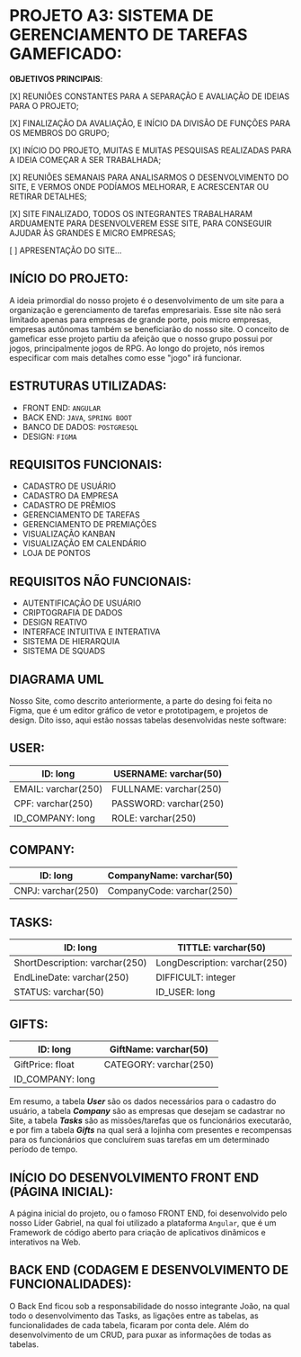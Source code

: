 # PROJETO A3: SISTEMA DE GERENCIAMENTO DE TAREFAS GAMEFICADO:

**OBJETIVOS PRINCIPAIS**:

[X] REUNIÕES CONSTANTES PARA A SEPARAÇÃO E AVALIAÇÃO DE IDEIAS PARA O PROJETO;
 
[X] FINALIZAÇÃO DA AVALIAÇÃO, E INÍCIO DA DIVISÃO DE FUNÇÕES PARA OS MEMBROS DO GRUPO;

[X] INÍCIO DO PROJETO, MUITAS E MUITAS PESQUISAS REALIZADAS PARA A IDEIA COMEÇAR A SER TRABALHADA;

[X] REUNIÕES SEMANAIS PARA ANALISARMOS O DESENVOLVIMENTO DO SITE, E VERMOS ONDE PODÍAMOS MELHORAR, E ACRESCENTAR OU RETIRAR DETALHES;

[X] SITE FINALIZADO, TODOS OS INTEGRANTES TRABALHARAM ARDUAMENTE PARA DESENVOLVEREM ESSE SITE, PARA CONSEGUIR AJUDAR ÀS GRANDES E MICRO EMPRESAS;

[ ] APRESENTAÇÃO DO SITE...

## INÍCIO DO PROJETO:

A ideia primordial do nosso projeto é o desenvolvimento de um site para a organização e gerenciamento de tarefas empresariais.
Esse site não será limitado apenas para empresas de grande porte, pois micro empresas, empresas autônomas também se beneficiarão do nosso site.
O conceito de gameficar esse projeto partiu da afeição que o nosso grupo possui por jogos, principalmente jogos de RPG.
Ao longo do projeto, nós iremos especificar com mais detalhes como esse "jogo" irá funcionar.

## ESTRUTURAS UTILIZADAS:

- FRONT END: `ANGULAR`
- BACK END: `JAVA`, `SPRING BOOT`
- BANCO DE DADOS: `POSTGRESQL`
- DESIGN: `FIGMA`

## REQUISITOS FUNCIONAIS:

- CADASTRO DE USUÁRIO
- CADASTRO DA EMPRESA
- CADASTRO DE PRÊMIOS
- GERENCIAMENTO DE TAREFAS
- GERENCIAMENTO DE PREMIAÇÕES
- VISUALIZAÇÃO KANBAN
- VISUALIZAÇÃO EM CALENDÁRIO
- LOJA DE PONTOS

## REQUISITOS NÃO FUNCIONAIS:

- AUTENTIFICAÇÃO DE USUÁRIO
- CRIPTOGRAFIA DE DADOS
- DESIGN REATIVO
- INTERFACE INTUITIVA E INTERATIVA
- SISTEMA DE HIERARQUIA
- SISTEMA DE SQUADS

## DIAGRAMA UML

Nosso Site, como descrito anteriormente, a parte do desing foi feita no Figma, que é um editor gráfico de vetor e prototipagem, e projetos de design. Dito isso, aqui estão nossas tabelas desenvolvidas neste software:

## USER:

| ID: long | USERNAME: varchar(50) |
| ---- | ---------- |
|EMAIL: varchar(250) | FULLNAME: varchar(250) |
|CPF: varchar(250) | PASSWORD: varchar(250) |
|ID_COMPANY: long |ROLE: varchar(250) |


## COMPANY:

| ID: long | CompanyName: varchar(50) |
| ---- | ------------- |
|CNPJ: varchar(250) | CompanyCode: varchar(250) |

## TASKS:

| ID: long | TITTLE: varchar(50) |
|---- |-------- |
|ShortDescription: varchar(250) | LongDescription: varchar(250) |
| EndLineDate: varchar(250) | DIFFICULT: integer |
| STATUS: varchar(50) | ID_USER: long |

## GIFTS:

| ID: long | GiftName: varchar(50) |
| ---- | ---------- |
| GiftPrice: float | CATEGORY: varchar(250) |
| ID_COMPANY: long |


Em resumo, a tabela ***User*** são os dados necessários para o cadastro do usuário, a tabela ***Company*** são as empresas que desejam se cadastrar no Site, a tabela ***Tasks*** são as missões/tarefas que os funcionários executarão, e por fim a tabela ***Gifts*** na qual será a lojinha com presentes e recompensas para os funcionários que concluírem suas tarefas em um determinado período de tempo.

## INÍCIO DO DESENVOLVIMENTO FRONT END (PÁGINA INICIAL):

A página inicial do projeto, ou o famoso FRONT END, foi desenvolvido pelo nosso Líder Gabriel, na qual foi utilizado a plataforma `Angular`, que é um Framework de código aberto para criação de aplicativos dinâmicos e interativos na Web.

## BACK END (CODAGEM E DESENVOLVIMENTO DE FUNCIONALIDADES):

O Back End ficou sob a responsabilidade do nosso integrante João, na qual todo o desenvolvimento das Tasks, as ligações entre as tabelas, as funcionalidades de cada tabela, ficaram por conta dele. Além do desenvolvimento de um CRUD, para puxar as informações
de todas as tabelas.
